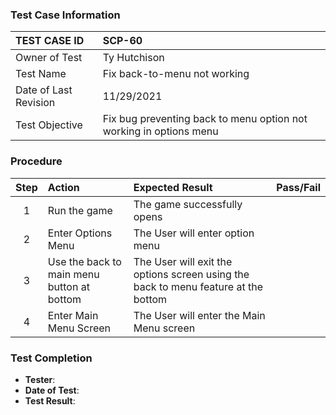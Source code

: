 ### Test Case Information
| TEST CASE ID | SCP-60|
| :--- | :--- |
| Owner of Test | Ty Hutchison|
| Test Name | Fix back-to-menu not working |
| Date of Last Revision | 11/29/2021 |
| Test Objective | Fix bug preventing back to menu option not working in options menu |

### Procedure

|Step | Action | Expected Result | Pass/Fail     |
|:---:| :---        |    :----  | :---: |
|1| Run the game| The game successfully opens ||
|2| Enter Options Menu | The User will enter option menu|  |
|3| Use the back to main menu button at bottom | The User will exit the options screen using the back to menu feature at the bottom |  |
|4| Enter Main Menu Screen | The User will enter the Main Menu screen |  |

### Test Completion
- **Tester**:
- **Date of Test**:
- **Test Result**: 